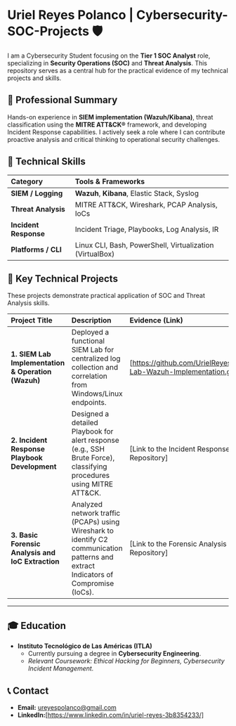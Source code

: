 # Uriel Reyes Polanco | Cybersecurity-SOC-Projects 🛡️

I am a Cybersecurity Student focusing on the **Tier 1 SOC Analyst** role, specializing in **Security Operations (SOC)** and **Threat Analysis**. This repository serves as a central hub for the practical evidence of my technical projects and skills.

## 🌟 Professional Summary

Hands-on experience in **SIEM implementation (Wazuh/Kibana)**, threat classification using the **MITRE ATT&CK®** framework, and developing Incident Response capabilities. I actively seek a role where I can contribute proactive analysis and critical thinking to operational security challenges.

## 🔧 Technical Skills

| Category | Tools & Frameworks |
| :--- | :--- |
| **SIEM / Logging** | **Wazuh**, **Kibana**, Elastic Stack, Syslog |
| **Threat Analysis** | MITRE ATT&CK, Wireshark, PCAP Analysis, IoCs |
| **Incident Response** | Incident Triage, Playbooks, Log Analysis, IR |
| **Platforms / CLI** | Linux CLI, Bash, PowerShell, Virtualization (VirtualBox) |

## 🚀 Key Technical Projects

These projects demonstrate practical application of SOC and Threat Analysis skills.

| Project Title | Description | Evidence (Link) |
| :--- | :--- | :--- |
| **1. SIEM Lab Implementation & Operation (Wazuh)** | Deployed a functional SIEM Lab for centralized log collection and correlation from Windows/Linux endpoints. | [https://github.com/UrielReyes47/SIEM-Lab-Wazuh-Implementation.git] |
| **2. Incident Response Playbook Development** | Designed a detailed Playbook for alert response (e.g., SSH Brute Force), classifying procedures using MITRE ATT&CK. | [Link to the Incident Response Playbook Repository] |
| **3. Basic Forensic Analysis and IoC Extraction** | Analyzed network traffic (PCAPs) using Wireshark to identify C2 communication patterns and extract Indicators of Compromise (IoCs). | [Link to the Forensic Analysis Project Repository] |

---

## 🎓 Education

* **Instituto Tecnológico de Las Américas (ITLA)**
    * Currently pursuing a degree in **Cybersecurity Engineering**.
    * *Relevant Coursework: Ethical Hacking for Beginners, Cybersecurity Incident Management.*

## 📞 Contact

* **Email:** ureyespolanco@gmail.com
* **LinkedIn:**[https://www.linkedin.com/in/uriel-reyes-3b8354233/]
